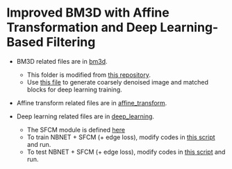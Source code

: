 # Improved BM3D with Affine Transformation and Deep Learning-Based Filtering

- BM3D related files are in [bm3d](bm3d).
  - This folder is modified from [this repository](https://github.com/Ryanshuai/BM3D_py/blob/master/test_data).
  - Use [this file](bm3d/precompute_BM_zzy.py) to generate coarsely denoised image and matched blocks for deep learning training.

- Affine transform related files are in [affine_transform](affine_transform).

- Deep learning related files are in [deep_learning](deep_learning).
  - The SFCM module is defined [here](deep_learning/nbnet++/nbnet_final.py)
  - To train NBNET + SFCM (+ edge loss), modify codes in [this script](deep_learning/nbnet++/main.sh) and run.
  - To test NBNET + SFCM (+ edge loss), modify codes in [this script](deep_learning/nbnet++/test.sh) and run.
